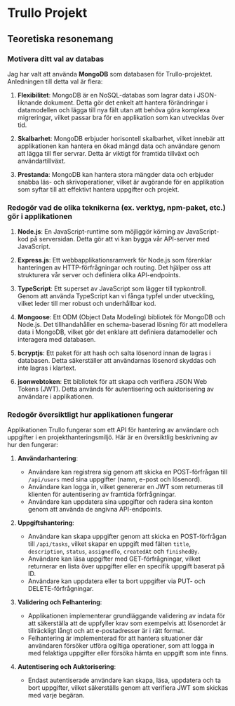 # Trullo Projekt

## Teoretiska resonemang

### Motivera ditt val av databas
Jag har valt att använda **MongoDB** som databasen för Trullo-projektet. Anledningen till detta val är flera:

1. **Flexibilitet**: MongoDB är en NoSQL-databas som lagrar data i JSON-liknande dokument. Detta gör det enkelt att hantera förändringar i datamodellen och lägga till nya fält utan att behöva göra komplexa migreringar, vilket passar bra för en applikation som kan utvecklas över tid.

2. **Skalbarhet**: MongoDB erbjuder horisontell skalbarhet, vilket innebär att applikationen kan hantera en ökad mängd data och användare genom att lägga till fler servrar. Detta är viktigt för framtida tillväxt och användartillväxt.

3. **Prestanda**: MongoDB kan hantera stora mängder data och erbjuder snabba läs- och skrivoperationer, vilket är avgörande för en applikation som syftar till att effektivt hantera uppgifter och projekt.

### Redogör vad de olika teknikerna (ex. verktyg, npm-paket, etc.) gör i applikationen
1. **Node.js**: En JavaScript-runtime som möjliggör körning av JavaScript-kod på serversidan. Detta gör att vi kan bygga vår API-server med JavaScript.

2. **Express.js**: Ett webbapplikationsramverk för Node.js som förenklar hanteringen av HTTP-förfrågningar och routing. Det hjälper oss att strukturera vår server och definiera olika API-endpoints.

3. **TypeScript**: Ett superset av JavaScript som lägger till typkontroll. Genom att använda TypeScript kan vi fånga typfel under utveckling, vilket leder till mer robust och underhållbar kod.

4. **Mongoose**: Ett ODM (Object Data Modeling) bibliotek för MongoDB och Node.js. Det tillhandahåller en schema-baserad lösning för att modellera data i MongoDB, vilket gör det enklare att definiera datamodeller och interagera med databasen.

5. **bcryptjs**: Ett paket för att hash och salta lösenord innan de lagras i databasen. Detta säkerställer att användarnas lösenord skyddas och inte lagras i klartext.

6. **jsonwebtoken**: Ett bibliotek för att skapa och verifiera JSON Web Tokens (JWT). Detta används för autentisering och auktorisering av användare i applikationen.

### Redogör översiktligt hur applikationen fungerar
Applikationen Trullo fungerar som ett API för hantering av användare och uppgifter i en projekthanteringsmiljö. Här är en översiktlig beskrivning av hur den fungerar:

1. **Användarhantering**: 
   - Användare kan registrera sig genom att skicka en POST-förfrågan till `/api/users` med sina uppgifter (namn, e-post och lösenord).
   - Användare kan logga in, vilket genererar en JWT som returneras till klienten för autentisering av framtida förfrågningar.
   - Användare kan uppdatera sina uppgifter och radera sina konton genom att använda de angivna API-endpoints.

2. **Uppgiftshantering**:
   - Användare kan skapa uppgifter genom att skicka en POST-förfrågan till `/api/tasks`, vilket skapar en uppgift med fälten `title`, `description`, `status`, `assignedTo`, `createdAt` och `finishedBy`.
   - Användare kan läsa uppgifter med GET-förfrågningar, vilket returnerar en lista över uppgifter eller en specifik uppgift baserat på ID.
   - Användare kan uppdatera eller ta bort uppgifter via PUT- och DELETE-förfrågningar.

3. **Validering och Felhantering**: 
   - Applikationen implementerar grundläggande validering av indata för att säkerställa att de uppfyller krav som exempelvis att lösenordet är tillräckligt långt och att e-postadresser är i rätt format.
   - Felhantering är implementerad för att hantera situationer där användaren försöker utföra ogiltiga operationer, som att logga in med felaktiga uppgifter eller försöka hämta en uppgift som inte finns.

4. **Autentisering och Auktorisering**:
   - Endast autentiserade användare kan skapa, läsa, uppdatera och ta bort uppgifter, vilket säkerställs genom att verifiera JWT som skickas med varje begäran.







